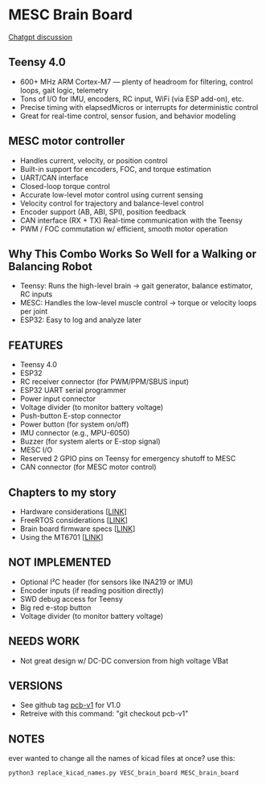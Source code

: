 # MESC Brain Board

[Chatgpt discussion](https://chatgpt.com/c/68653d84-b634-8011-b055-3476bfa95f52)

## Teensy 4.0
* 600+ MHz ARM Cortex-M7 — plenty of headroom for filtering, control loops, gait logic, telemetry
* Tons of I/O for IMU, encoders, RC input, WiFi (via ESP add-on), etc.
* Precise timing with elapsedMicros or interrupts for deterministic control
* Great for real-time control, sensor fusion, and behavior modeling

## MESC motor controller
* Handles current, velocity, or position control
* Built-in support for encoders, FOC, and torque estimation
* UART/CAN interface
* Closed-loop torque control
* Accurate low-level motor control using current sensing
* Velocity control for trajectory and balance-level control
* Encoder support (AB, ABI, SPI), position feedback
* CAN interface (RX + TX)	Real-time communication with the Teensy
* PWM / FOC commutation w/ efficient, smooth motor operation

## Why This Combo Works So Well for a Walking or Balancing Robot
* Teensy: Runs the high-level brain → gait generator, balance estimator, RC inputs
* MESC: Handles the low-level muscle control → torque or velocity loops per joint
* ESP32: Easy to log and analyze later

## FEATURES

* Teensy 4.0
* ESP32
* RC receiver connector (for PWM/PPM/SBUS input)
* ESP32 UART serial programmer
* Power input connector
* Voltage divider (to monitor battery voltage)
* Push-button E-stop connector
* Power button (for system on/off)
* IMU connector (e.g., MPU-6050)
* Buzzer (for system alerts or E-stop signal)
* MESC I/O
* Reserved 2 GPIO pins on Teensy for emergency shutoff to MESC
* CAN connector (for MESC motor control)

## Chapters to my story
* Hardware considerations [[LINK](DOCS/hardware.md)]
* FreeRTOS considerations [[LINK](DOCS/free_rtos.md)]
* Brain board firmware specs [[LINK](DOCS/software_specs.md)]
* Using the MT6701 [[LINK](DOCS/MT6701.md)]

## NOT IMPLEMENTED

* Optional I²C header (for sensors like INA219 or IMU)
* Encoder inputs (if reading position directly)
* SWD debug access for Teensy
* Big red e-stop button
* Voltage divider (to monitor battery voltage)

## NEEDS WORK

* Not great design w/ DC-DC conversion from high voltage VBat

## VERSIONS

* See github tag [pcb-v1](https://github.com/owhite/MESC_brain_board/releases/tag/pcb-v1) for V1.0
* Retreive with this command: "git checkout pcb-v1"

## NOTES

ever wanted to change all the names of kicad files at once? use this:
```
python3 replace_kicad_names.py VESC_brain_board MESC_brain_board
```
